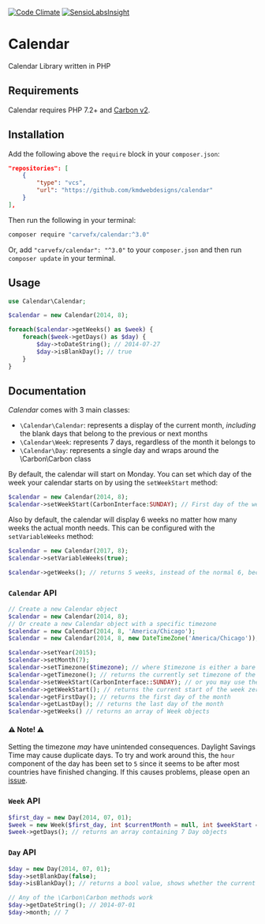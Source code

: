 [![Code Climate](https://codeclimate.com/github/kmdwebdesigns/calendar.png)](https://codeclimate.com/github/kmdwebdesigns/calendar)
[![SensioLabsInsight](https://insight.sensiolabs.com/projects/004f9246-a92c-479a-a0e0-4564fe43eaa5/mini.png)](https://insight.sensiolabs.com/projects/004f9246-a92c-479a-a0e0-4564fe43eaa5)

# Calendar

Calendar Library written in PHP

## Requirements

Calendar requires PHP 7.2+ and [Carbon v2](https://github.com/briannesbitt/carbon).

## Installation

Add the following above the `require` block in your `composer.json`:

```json
"repositories": [
    {
        "type": "vcs",
        "url": "https://github.com/kmdwebdesigns/calendar"
    }
],
```

Then run the following in your terminal:

```bash
composer require "carvefx/calendar:^3.0"
```

Or, add `"carvefx/calendar": "^3.0"` to your `composer.json` and then run `composer update` in your terminal.

## Usage

```php
use Calendar\Calendar;

$calendar = new Calendar(2014, 8);

foreach($calendar->getWeeks() as $week) {
    foreach($week->getDays() as $day) {
        $day->toDateString(); // 2014-07-27
        $day->isBlankDay(); // true
    }
}
```

## Documentation

_Calendar_ comes with 3 main classes:

* `\Calendar\Calendar`: represents a display of the current month, *including* the blank days that belong to the previous or next months
* `\Calendar\Week`: represents 7 days, regardless of the month it belongs to
* `\Calendar\Day`: represents a single day and wraps around the \Carbon\Carbon class

By default, the calendar will start on Monday. You can set which day of the week your calendar starts on by using the `setWeekStart` method:

```php
$calendar = new Calendar(2014, 8);
$calendar->setWeekStart(CarbonInterface:SUNDAY); // First day of the week is now Sunday
```

Also by default, the calendar will display 6 weeks no matter how many weeks the actual month needs. This can be configured with the `setVariableWeeks` method:

```php
$calendar = new Calendar(2017, 8);
$calendar->setVariableWeeks(true);

$calendar->getWeeks(); // returns 5 weeks, instead of the normal 6, because the last week contains all blank days
```

### `Calendar` API

```php
// Create a new Calendar object
$calendar = new Calendar(2014, 8);
// Or create a new Calendar object with a specific timezone
$calendar = new Calendar(2014, 8, 'America/Chicago');
$calendar = new Calendar(2014, 8, new DateTimeZone('America/Chicago'));

$calendar->setYear(2015);
$calendar->setMonth(7);
$calendar->setTimezone($timezone); // where $timezone is either a bare timezone string, or a DateTimeZone object
$calendar->getTimezone(); // returns the currently set timezone of the calendar as a DateTimeZone object
$calendar->setWeekStart(CarbonInterface::SUNDAY); // or you may use the zero-indexed day integer
$calendar->getWeekStart(); // returns the current start of the week zero-indexed day integer
$calendar->getFirstDay(); // returns the first day of the month
$calendar->getLastDay(); // returns the last day of the month
$calendar->getWeeks() // returns an array of Week objects
```

#### :warning: Note! :warning:
Setting the timezone *may* have unintended consequences. Daylight Savings Time may cause duplicate days. To try and work around this, the `hour` component of the day has been set to `5` since it seems to be after most countries have finished changing. If this causes problems, please open an [issue](https://github.com/kmdwebdesigns/calendar/issues).

### `Week` API

```php
$first_day = new Day(2014, 07, 01);
$week = new Week($first_day, int $currentMonth = null, int $weekStart = CarbonInterface::MONDAY); // constructor requires the day the week starts at
$week->getDays(); // returns an array containing 7 Day objects
```

### `Day` API

```php
$day = new Day(2014, 07, 01);
$day->setBlankDay(false);
$day->isBlankDay(); // returns a bool value, shows whether the current day is part of the current month

// Any of the \Carbon\Carbon methods work
$day->getDateString(); // 2014-07-01
$day->month; // 7
```
